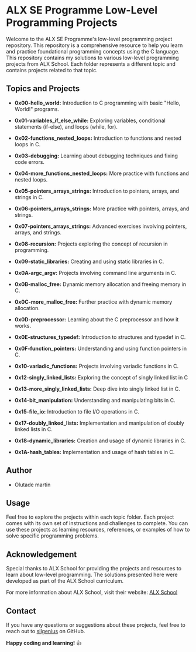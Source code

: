 # ALX SE Programme Low-Level Programming Projects

Welcome to the ALX SE Programme's low-level programming project repository. This repository is a comprehensive resource to help you learn and practice foundational programming concepts using the C language. This repository contains my solutions to various low-level programming projects from ALX School. Each folder represents a different topic and contains projects related to that topic.

## Topics and Projects

- **0x00-hello_world:** Introduction to C programming with basic "Hello, World!" programs.

- **0x01-variables_if_else_while:** Exploring variables, conditional statements (if-else), and loops (while, for).

- **0x02-functions_nested_loops:** Introduction to functions and nested loops in C.

- **0x03-debugging:** Learning about debugging techniques and fixing code errors.

- **0x04-more_functions_nested_loops:** More practice with functions and nested loops.

- **0x05-pointers_arrays_strings:** Introduction to pointers, arrays, and strings in C.

- **0x06-pointers_arrays_strings:** More practice with pointers, arrays, and strings.

- **0x07-pointers_arrays_strings:** Advanced exercises involving pointers, arrays, and strings.

- **0x08-recursion:** Projects exploring the concept of recursion in programming.

- **0x09-static_libraries:** Creating and using static libraries in C.

- **0x0A-argc_argv:** Projects involving command line arguments in C.

- **0x0B-malloc_free:** Dynamic memory allocation and freeing memory in C.

- **0x0C-more_malloc_free:** Further practice with dynamic memory allocation.

- **0x0D-preprocessor:** Learning about the C preprocessor and how it works.

- **0x0E-structures_typedef:** Introduction to structures and typedef in C.

- **0x0F-function_pointers:** Understanding and using function pointers in C.

- **0x10-variadic_functions:** Projects involving variadic functions in C.

- **0x12-singly_linked_lists:** Exploring the concept of singly linked list in C

- **0x13-more_singly_linked_lists:** Deep dive into singly linked list in C.

- **0x14-bit_manipulation:** Understanding and manipulating bits in C.

- **0x15-file_io:** Introduction to file I/O operations in C.

- **0x17-doubly_linked_lists:** Implementation and manipulation of doubly linked lists in C.

- **0x18-dynamic_libraries:** Creation and usage of dynamic libraries in C.

- **0x1A-hash_tables:** Implementation and usage of hash tables in C.

## Author

- Olutade martin

## Usage

Feel free to explore the projects within each topic folder. Each project comes with its own set of instructions and challenges to complete. You can use these projects as learning resources, references, or examples of how to solve specific programming problems.

## Acknowledgement

Special thanks to ALX School for providing the projects and resources to learn about low-level programming. The solutions presented here were developed as part of the ALX School curriculum.

For more information about ALX School, visit their website: [ALX School](https://www.alxafrica.com/)

## Contact

If you have any questions or suggestions about these projects, feel free to reach out to [silgenius](https://github.com/silgenius) on GitHub.

**Happy coding and learning!** :+1:

